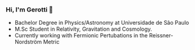 ### Hi, I'm Gerotti 👋

 - Bachelor Degree in Physics/Astronomy at Universidade de São Paulo
 - M.Sc Student in Relativity, Gravitation and Cosmology.
 - Currently working with Fermionic Pertubations in the Reissner-Nordström Metric
 

